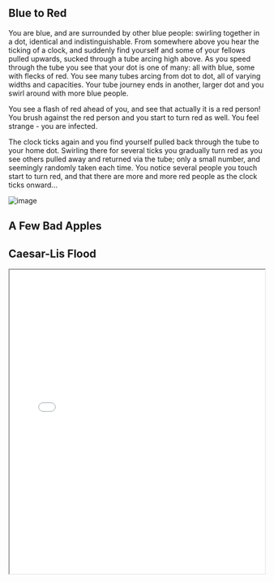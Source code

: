

## Blue to Red

You are blue, and are surrounded by other blue people: swirling together in a dot, identical and indistinguishable. From somewhere above you hear the ticking of a clock, and suddenly find yourself and some of your fellows pulled upwards, sucked through a tube arcing high above. As you speed through the tube you see that your dot is one of many: all with blue, some with flecks of red. You see many tubes arcing from dot to dot, all of varying widths and capacities. Your tube journey ends in another, larger dot  and you swirl around with more blue people.  

You see a flash of red ahead of you, and see that actually it is a red person!  You brush against the red person and you start to turn red as well. You feel strange - you are infected. 

The clock ticks again and you find yourself pulled back through the tube to your home dot. Swirling there for several ticks you gradually turn red as you see others pulled away and returned via the tube; only a small number, and seemingly randomly taken each time. You notice several people you touch start to turn red, and that there are more and more red people as the clock ticks onward...

![image](https://github.com/user-attachments/assets/ba66621a-be3c-490b-8a84-23b911d21df5)

## A Few Bad Apples



## Caesar-Lis Flood


<iframe src="adventuresinmodelland_withQR.pdf" width="100%" height="600px"></iframe>
